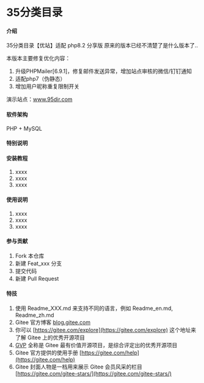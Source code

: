 <!--
 * @Author       :  　 @祥💥　技术支持
 * @Mail         : 5110@shejiz.cn
 * @Date         : 2025-02-12 15:29:22
 * @LastEditTime : 2025-02-15 11:07:23
 * @LastEditors  :  　 @祥💥　技术支持
 * @Description  : 
 * @FilePath     : \35dir\README.md
 * It's up to you ^_^
 * Copyright (c) 2025 by 5110@shejiz.cn, All Rights Reserved. 
-->
# 35分类目录

#### 介绍
35分类目录【优站】适配 php8.2 分享版
原来的版本已经不清楚了是什么版本了..

本版本主要修复优化内容：
1. 升级PHPMailer[6.9.1]，修复邮件发送异常，增加站点审核的微信/钉钉通知
2. 适配php7（伪静态）
3. 增加用户昵称重复限制开关

演示站点：www.95dir.com

#### 软件架构
PHP + MySQL

#### 特别说明

#### 安装教程

1.  xxxx
2.  xxxx
3.  xxxx

#### 使用说明

1.  xxxx
2.  xxxx
3.  xxxx

#### 参与贡献

1.  Fork 本仓库
2.  新建 Feat_xxx 分支
3.  提交代码
4.  新建 Pull Request


#### 特技

1.  使用 Readme\_XXX.md 来支持不同的语言，例如 Readme\_en.md, Readme\_zh.md
2.  Gitee 官方博客 [blog.gitee.com](https://blog.gitee.com)
3.  你可以 [https://gitee.com/explore](https://gitee.com/explore) 这个地址来了解 Gitee 上的优秀开源项目
4.  [GVP](https://gitee.com/gvp) 全称是 Gitee 最有价值开源项目，是综合评定出的优秀开源项目
5.  Gitee 官方提供的使用手册 [https://gitee.com/help](https://gitee.com/help)
6.  Gitee 封面人物是一档用来展示 Gitee 会员风采的栏目 [https://gitee.com/gitee-stars/](https://gitee.com/gitee-stars/)
